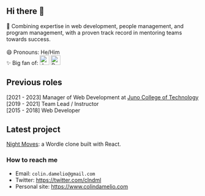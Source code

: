 ## Hi there 👋

🌱 Combining expertise in web development, people management, and program management, with a proven track record in mentoring teams towards success.<br>
<br>
😄 Pronouns: He/Him <br>
✨ Big fan of: <a href="https://developer.mozilla.org/en-US/docs/Web/JavaScript" target="_blank" rel="noreferrer"><img src="https://raw.githubusercontent.com/danielcranney/readme-generator/main/public/icons/skills/javascript-colored.svg" width="25" height="25" alt="JavaScript"/></a>
 <a href="https://reactjs.org/" target="_blank" rel="noreferrer"><img src="https://raw.githubusercontent.com/danielcranney/readme-generator/main/public/icons/skills/react-colored.svg" width="25" height="25" alt="React" /></a>

## Previous roles
[2021 - 2023] Manager of Web Development at [Juno College of Technology](https://junocollege.com/) <br>
[2019 - 2021] Team Lead / Instructor <br>
[2015 - 2018] Web Developer


## Latest project
[Night Moves](https://night-moves.netlify.app/): a Wordle clone built with React.

### How to reach me
- Email: `colin.damelio@gmail.com`
- Twitter: https://twitter.com/clndml
- Personal site: https://www.colindamelio.com
